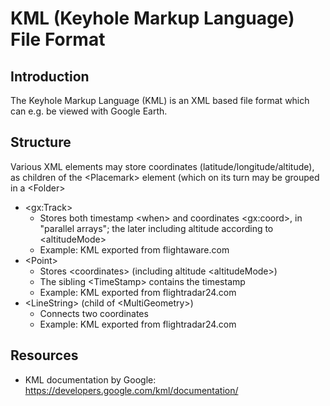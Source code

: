 # KML (Keyhole Markup Language) File Format

## Introduction

The Keyhole Markup Language (KML) is an XML based file format which can e.g. be viewed with Google Earth.

## Structure

Various XML elements may store coordinates (latitude/longitude/altitude), as children of the &lt;Placemark&gt; element (which on its turn may be grouped in a &lt;Folder&gt;

- &lt;gx:Track&gt;
  * Stores both timestamp &lt;when&gt; and coordinates &lt;gx:coord&gt;, in "parallel arrays"; the later including altitude according to &lt;altitudeMode&gt;
  * Example: KML exported from flightaware.com
- &lt;Point&gt;
  * Stores &lt;coordinates&gt; (including altitude &lt;altitudeMode&gt;)
  * The sibling &lt;TimeStamp&gt; contains the timestamp
  * Example: KML exported from flightradar24.com
- &lt;LineString&gt; (child of &lt;MultiGeometry&gt;)
  * Connects two coordinates
  * Example: KML exported from flightradar24.com

## Resources

- KML documentation by Google: https://developers.google.com/kml/documentation/